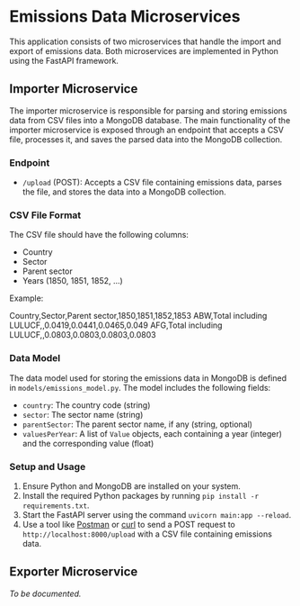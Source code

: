 # Emissions Data Microservices

This application consists of two microservices that handle the import and export of emissions data. Both microservices are implemented in Python using the FastAPI framework.

## Importer Microservice

The importer microservice is responsible for parsing and storing emissions data from CSV files into a MongoDB database. The main functionality of the importer microservice is exposed through an endpoint that accepts a CSV file, processes it, and saves the parsed data into the MongoDB collection.

### Endpoint

- `/upload` (POST): Accepts a CSV file containing emissions data, parses the file, and stores the data into a MongoDB collection.

### CSV File Format

The CSV file should have the following columns:
- Country
- Sector
- Parent sector
- Years (1850, 1851, 1852, ...)

Example:


Country,Sector,Parent sector,1850,1851,1852,1853
ABW,Total including LULUCF,,0.0419,0.0441,0.0465,0.049
AFG,Total including LULUCF,,0.0803,0.0803,0.0803,0.0803


### Data Model

The data model used for storing the emissions data in MongoDB is defined in `models/emissions_model.py`. The model includes the following fields:
- `country`: The country code (string)
- `sector`: The sector name (string)
- `parentSector`: The parent sector name, if any (string, optional)
- `valuesPerYear`: A list of `Value` objects, each containing a year (integer) and the corresponding value (float)

### Setup and Usage

1. Ensure Python and MongoDB are installed on your system.
2. Install the required Python packages by running `pip install -r requirements.txt`.
3. Start the FastAPI server using the command `uvicorn main:app --reload`.
4. Use a tool like [Postman](https://www.postman.com/) or [curl](https://curl.se/) to send a POST request to `http://localhost:8000/upload` with a CSV file containing emissions data.

## Exporter Microservice

*To be documented.*